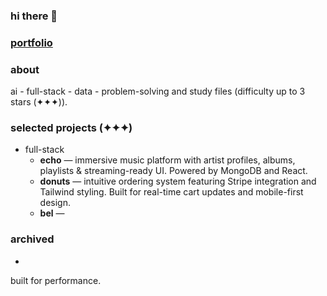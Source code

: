 ### hi there 👋

### [portfolio](https://efdourado.github.io/efdourado)

### about
ai - full-stack - data - problem-solving and study files (difficulty up to 3 stars (✦✦✦)).

### selected projects (✦✦✦)
- full-stack
    - **echo** — immersive music platform with artist profiles, albums, playlists & streaming-ready UI. Powered by MongoDB and React.
    - **donuts** — intuitive ordering system featuring Stripe integration and Tailwind styling. Built for real-time cart updates and mobile-first design.
    - **bel** —

### archived
- 

built for performance.